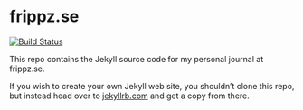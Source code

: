 # frippz.se

[![Build Status](https://travis-ci.org/frippz/frippz.se.svg?branch=master)](https://travis-ci.org/frippz/frippz.se)

This repo contains the Jekyll source code for my personal journal at frippz.se.

If you wish to create your own Jekyll web site, you shouldn’t clone this repo, but instead head over to [jekyllrb.com](http://jekyllrb.com) and get a copy from there.
